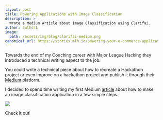 ```yaml
---
layout: post
title: Powering Applications with Image Classification
description: >
  Wrote a Medium Article about Image Classification using Clarifai.
author: author1
image:  
  path: /assets/img/blog/clarifai-medium.png
canonical_url: https://stories.mlh.io/powering-your-e-commerce-application-with-image-classification-831558869a0d
---
```


Towards the end of my Coaching career with Major League Hacking they introduced a technical writing aspect to the job. 

You could write a technical piece about how to recreate a Hackathon project or even improve on a hackathon project and publish it through their [Medium](https://stories.mlh.io) platform.

I decided to spend time writing my first Medium [article](https://stories.mlh.io/powering-your-e-commerce-application-with-image-classification-831558869a0d) about how to make an image classification application in a few simple steps.

![](https://cdn-images-1.medium.com/max/800/0*epaKatnXbTv6gEqc)

Check it out!